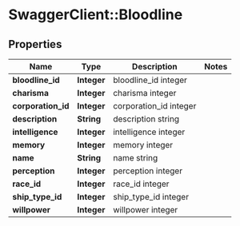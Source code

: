 # SwaggerClient::Bloodline

## Properties
Name | Type | Description | Notes
------------ | ------------- | ------------- | -------------
**bloodline_id** | **Integer** | bloodline_id integer | 
**charisma** | **Integer** | charisma integer | 
**corporation_id** | **Integer** | corporation_id integer | 
**description** | **String** | description string | 
**intelligence** | **Integer** | intelligence integer | 
**memory** | **Integer** | memory integer | 
**name** | **String** | name string | 
**perception** | **Integer** | perception integer | 
**race_id** | **Integer** | race_id integer | 
**ship_type_id** | **Integer** | ship_type_id integer | 
**willpower** | **Integer** | willpower integer | 


